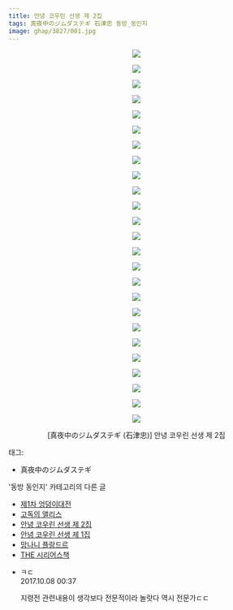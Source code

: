 ```yaml
---
title: 안녕 코우린 선생 제 2집
tags: 真夜中のジムダステギ 石津忠 동방_동인지
image: ghap/3827/001.jpg
---
```

<div class="article">
<p style="text-align: center; clear: none; float: none;"><img src="{{ site.nasurl }}/ghap/3827/001.jpg"/></p>
<p style="text-align: center; clear: none; float: none;"><img src="{{ site.nasurl }}/ghap/3827/002.jpg"/></p>
<p style="text-align: center; clear: none; float: none;"><img src="{{ site.nasurl }}/ghap/3827/003.jpg"/></p>
<p style="text-align: center; clear: none; float: none;"><img src="{{ site.nasurl }}/ghap/3827/004.jpg"/></p>
<p style="text-align: center; clear: none; float: none;"><img src="{{ site.nasurl }}/ghap/3827/005.jpg"/></p>
<p style="text-align: center; clear: none; float: none;"><img src="{{ site.nasurl }}/ghap/3827/006.jpg"/></p>
<p style="text-align: center; clear: none; float: none;"><img src="{{ site.nasurl }}/ghap/3827/007.jpg"/></p>
<p style="text-align: center; clear: none; float: none;"><img src="{{ site.nasurl }}/ghap/3827/008.jpg"/></p>
<p style="text-align: center; clear: none; float: none;"><img src="{{ site.nasurl }}/ghap/3827/009.jpg"/></p>
<p style="text-align: center; clear: none; float: none;"><img src="{{ site.nasurl }}/ghap/3827/010.jpg"/></p>
<p style="text-align: center; clear: none; float: none;"><img src="{{ site.nasurl }}/ghap/3827/011.jpg"/></p>
<p style="text-align: center; clear: none; float: none;"><img src="{{ site.nasurl }}/ghap/3827/012.jpg"/></p>
<p style="text-align: center; clear: none; float: none;"><img src="{{ site.nasurl }}/ghap/3827/013.jpg"/></p>
<p style="text-align: center; clear: none; float: none;"><img src="{{ site.nasurl }}/ghap/3827/014.jpg"/></p>
<p style="text-align: center; clear: none; float: none;"><img src="{{ site.nasurl }}/ghap/3827/015.jpg"/></p>
<p style="text-align: center; clear: none; float: none;"><img src="{{ site.nasurl }}/ghap/3827/016.jpg"/></p>
<p style="text-align: center; clear: none; float: none;"><img src="{{ site.nasurl }}/ghap/3827/017.jpg"/></p>
<p style="text-align: center; clear: none; float: none;"><img src="{{ site.nasurl }}/ghap/3827/018.jpg"/></p>
<p style="text-align: center; clear: none; float: none;"><img src="{{ site.nasurl }}/ghap/3827/019.jpg"/></p>
<p style="text-align: center; clear: none; float: none;"><img src="{{ site.nasurl }}/ghap/3827/020.jpg"/></p>
<p style="text-align: center; clear: none; float: none;"><img src="{{ site.nasurl }}/ghap/3827/021.jpg"/></p>
<p style="text-align: center; clear: none; float: none;"><img src="{{ site.nasurl }}/ghap/3827/022.jpg"/></p>
<p style="text-align: center; clear: none; float: none;"><img src="{{ site.nasurl }}/ghap/3827/023.jpg"/></p>
<p style="text-align: center; clear: none; float: none;"><img src="{{ site.nasurl }}/ghap/3827/024.jpg"/></p>
<p style="text-align: center; clear: none; float: none;"><img src="{{ site.nasurl }}/ghap/3827/025.jpg"/></p>
<p style="text-align: center; clear: none; float: none;">[真夜中のジムダステギ (石津忠)] 안녕 코우린 선생 제 2집</p>
</div><div class="tagTrail">
<p>태그: </p>
<ul>
<li>真夜中のジムダステギ</li>
</ul>
</div><div class="another">
<p>'동방 동인지' 카테고리의 다른 글</p>
<ul>
<li><a href="/2017-10-06-ghap_3829">제1차 엉덩이대전</a></li>
<li><a href="/2017-10-06-ghap_3828">고독의 앨리스</a></li>
<li><a href="/2017-10-06-ghap_3827">안녕 코우린 선생 제 2집</a></li>
<li><a href="/2017-10-06-ghap_3826">안녕 코우린 선생 제 1집</a></li>
<li><a href="/2017-10-06-ghap_3825">망나니 플랑드르</a></li>
<li><a href="/2017-10-06-ghap_3824">THE 시리어스책</a></li>
</ul>
</div><div class="cb_module cb_fluid">
<div class="cb_wrt cb_profile">
<div class="comment">
<ul>
<li class="cb_thumb_off" id="comment15099527">
<div class="cb_comment_area">
<div class="cb_info_area">
<div class="cb_section">
<span class="cb_nick_name">ㅋㄷ</span>
</div>
<div class="cb_section">
<span class="cb_date">2017.10.08 00:37 </span>
</div>
</div>
<div class="cb_dsc_comment">
<p class="cb_dsc">
											지령전 관련내용이 생각보다 전문적이라 놀랏다 역시 전문가ㄷㄷ
										</p>
</div>
</div></li>
</ul>
</div>
</div><!-- commentList close -->
</div>